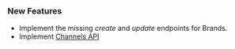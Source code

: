 ### New Features

- Implement the missing _create_ and _update_ endpoints for Brands.
- Implement [Channels API](https://developer.bigcommerce.com/api-reference/store-management/channels)

